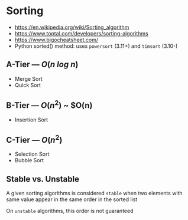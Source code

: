 # Sorting

- <https://en.wikipedia.org/wiki/Sorting_algorithm>
- <https://www.toptal.com/developers/sorting-algorithms>
- <https://www.bigocheatsheet.com/>
- Python sorted() method: uses `powersort` (3.11+) and `timsort` (3.10-)

## A-Tier — $O(n\ log\ n)$

- Merge Sort
- Quick Sort

## B-Tier — $O(n^2)$ ~ $O(n)

- Insertion Sort

## C-Tier — $O(n^2)$

- Selection Sort
- Bubble Sort

## Stable vs. Unstable

A given sorting algorithms is considered `stable` when two elements with same value appear in the same order in the sorted list

On `unstable` algorithms, this order is not guaranteed
